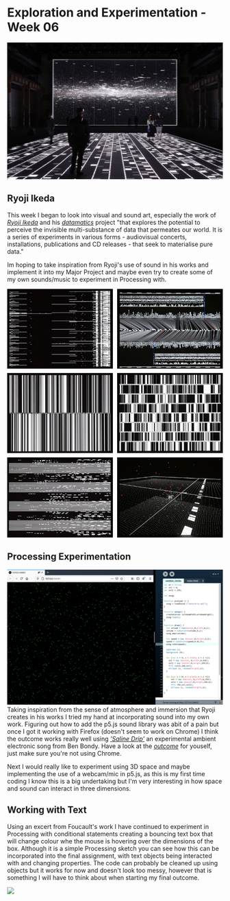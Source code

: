 # Exploration and Experimentation - Week 06
![](ryoji.jpeg) 
## Ryoji Ikeda
This week I began to look into visual and sound art, especially the work of [*Ryoji Ikeda*](http://www.ryojiikeda.com/) and his [*datamatics*](http://www.ryojiikeda.com/project/datamatics/?fbclid=IwAR3fjztq06NIOVAcqhVfksC-cztDaakEeMaU3bNkZ6g3TesdKGrbt7JWp5E) project "that explores the potential to perceive the invisible multi-substance of data that permeates our world. It is a series of experiments in various forms - audiovisual concerts, installations, publications and CD releases - that seek to materialise pure data."

Im hoping to take inspiration from Ryoji's use of sound in his works and implement it into my Major Project and maybe even try to create some of my own sounds/music to experiment in Processing with.

![](concert-datamatics-03.jpg)
 
## Processing Experimentation 
![](random_circles.png) 
Taking inspiration from the sense of atmosphere and immersion that Ryoji creates in his works I tried my hand at incorporating sound into my own work. Figuring out how to add the p5.js sound library was abit of a pain but once I got it working with Firefox (doesn't seem to work on Chrome) I think the outcome works really well using [*'Saline Drip'*](https://bblisss.bandcamp.com/track/saline-drip) an experimental ambient electronic song from Ben Bondy. Have a look at the [*outcome*](https://fergarundel.github.io/CODE-WORDS/week_06/SoundTest/) for youself, just make sure you're not using Chrome.

Next I would really like to experiment using 3D space and maybe implementing the use of a webcam/mic in p5.js, as this is my first time coding I know this is a big undertaking but I'm very interesting in how space and sound can interact in three dimensions.

## Working with Text
Using an excert from Foucault's work I have continued to experiment in Processing with conditional statements creating a bouncing text box that will change colour whe the mouse is hovering over the dimensions of the box. Although it is a simple Processing sketch you can see how this can be incorporated into the final assignment, with text objects being interacted with and changing properties. The code can probably be cleaned up using objects but it works for now and doesn't look too messy, however that is something I will have to think about when starting my final outcome.

![](bouncing.gif) 
